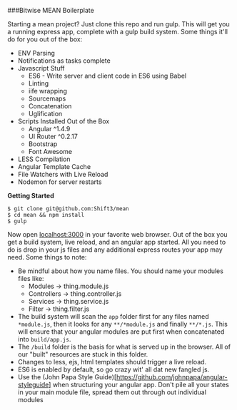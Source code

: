 ###Bitwise MEAN Boilerplate

Starting a mean project?  Just clone this repo and run gulp.  This will get you a running express app, complete with
a gulp build system.  Some things it'll do for you out of the box:

* ENV Parsing
* Notifications as tasks complete
* Javascript Stuff
    * ES6 - Write server and client code in ES6 using Babel
    * Linting
    * iife wrapping
    * Sourcemaps
    * Concatenation
    * Uglification
* Scripts Installed Out of the Box
    * Angular ^1.4.9
    * UI Router ^0.2.17
    * Bootstrap
    * Font Awesome
* LESS Compilation
* Angular Template Cache 
* File Watchers with Live Reload
* Nodemon for server restarts

**Getting Started**

```
$ git clone git@github.com:Shift3/mean
$ cd mean && npm install
$ gulp
```

Now open [localhost:3000](http://localhost:3000) in your favorite web browser.  Out of the box you get a build system, 
live reload, and an angular app started.  All you need to do is drop in your js files and any additional express routes 
your app may need.  Some things to note:

* Be mindful about how you name files.  You should name your modules files like:
    * Modules -> thing.module.js
    * Controllers -> thing.controller.js
    * Services -> thing.service.js
    * Filter -> thing.filter.js
* The build system will scan the `app` folder first for any files named `*module.js`, then it looks for any `**/*module.js`
and finally `**/*.js`.  This will ensure that your angular modules are put first when concatenated into `build/app.js`. 
* The `/build` folder is the basis for what is served up in the browser.  All of our "built" resources are stuck in this
folder.  
* Changes to less, ejs, html templates should trigger a live reload.
* ES6 is enabled by default, so go crazy wit' all dat new fangled js.
* Use the (John Papa Style Guide)[https://github.com/johnpapa/angular-styleguide] when structuring your angular app.  Don't 
pile all your states in your main module file, spread them out through out individual modules 